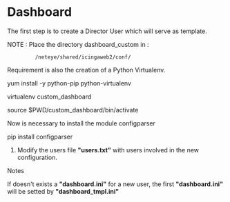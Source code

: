 # Dashboard

The first step is to create a Director User which will serve as template.

NOTE : Place the directory dashboard_custom in :

             /neteye/shared/icingaweb2/conf/

Requirement is also the creation of a Python Virtualenv.

yum install -y python-pip python-virtualenv

virtualenv custom_dashboard 

source $PWD/custom_dashboard/bin/activate

Now is necessary to install the module configparser

pip install configparser




1. Modify the users file **"users.txt"** with users involved in the new configuration.


Notes

If doesn't exists a **"dashboard.ini"** for a new user, the first **"dashboard.ini"** will be setted by **"dashboard_tmpl.ini"**
